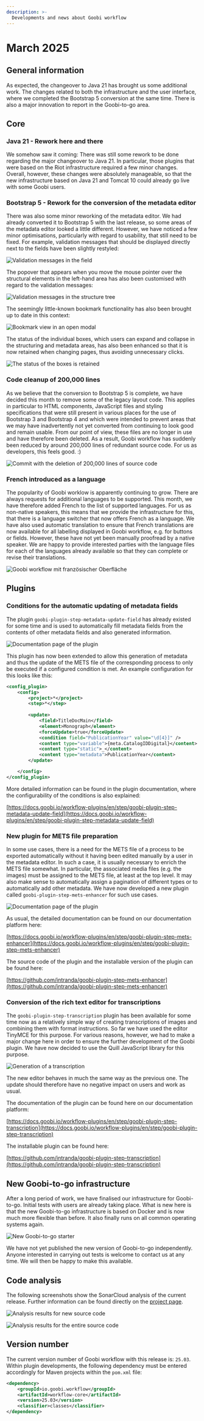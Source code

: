 ```yaml
---
description: >-
  Developments and news about Goobi workflow
---
```


# March 2025

## General information
As expected, the changeover to Java 21 has brought us some additional work. The changes related to both the infrastructure and the user interface, where we completed the Bootstrap 5 conversion at the same time. There is also a major innovation to report in the Goobi-to-go area.


## Core

### Java 21 - Rework here and there
We somehow saw it coming: There was still some rework to be done regarding the major changeover to Java 21. In particular, those plugins that were based on the Riot infrastructure required a few minor changes. Overall, however, these changes were absolutely manageable, so that the new infrastructure based on Java 21 and Tomcat 10 could already go live with some Goobi users.


### Bootstrap 5 - Rework for the conversion of the metadata editor
There was also some minor reworking of the metadata editor. We had already converted it to Bootstrap 5 with the last release, so some areas of the metadata editor looked a little different. However, we have noticed a few minor optimisations, particularly with regard to usability, that still need to be fixed. For example, validation messages that should be displayed directly next to the fields have been slightly restyled:

![Validation messages in the field](202503_validation_field_en.png)

The popover that appears when you move the mouse pointer over the structural elements in the left-hand area has also been customised with regard to the validation messages:

![Validation messages in the structure tree](202503_validation_tree_en.png)

The seemingly little-known bookmark functionality has also been brought up to date in this context:

![Bookmark view in an open modal](202503_bookmarks_en.png)

The status of the individual boxes, which users can expand and collapse in the structuring and metadata areas, has also been enhanced so that it is now retained when changing pages, thus avoiding unnecessary clicks.

![The status of the boxes is retained](202503_boxes_en.png) 


### Code cleanup of 200,000 lines
As we believe that the conversion to Bootstrap 5 is complete, we have decided this month to remove some of the legacy layout code. This applies in particular to HTML components, JavaScript files and styling specifications that were still present in various places for the use of Bootstrap 3 and Bootstrap 4 and which were intended to prevent areas that we may have inadvertently not yet converted from continuing to look good and remain usable. From our point of view, these files are no longer in use and have therefore been deleted. As a result, Goobi workflow has suddenly been reduced by around 200,000 lines of redundant source code. For us as developers, this feels good. :)

![Commit with the deletion of 200,000 lines of source code](202503_code_cleanup.png)


### French introduced as a language
The popularity of Goobi worklow is apparently continuing to grow. There are always requests for additional languages to be supported. This month, we have therefore added French to the list of supported languages. For us as non-native speakers, this means that we provide the infrastructure for this, that there is a language switcher that now offers French as a language. We have also used automatic translation to ensure that French translations are now available for all labelling displayed in Goobi workflow, e.g. for buttons or fields. However, these have not yet been manually proofread by a native speaker. We are happy to provide interested parties with the language files for each of the languages already available so that they can complete or revise their translations.

![Goobi workflow mit französischer Oberfläche](202503_french.png)


## Plugins

### Conditions for the automatic updating of metadata fields
The plugin `goobi-plugin-step-metadata-update-field` has already existed for some time and is used to automatically fill metadata fields from the contents of other metadata fields and also generated information. 

![Documentation page of the plugin](202503_update_field_en.png)

This plugin has now been extended to allow this generation of metadata and thus the update of the METS file of the corresponding process to only be executed if a configured condition is met. An example configuration for this looks like this:

```xml
<config_plugin>
    <config>
		<project>*</project>
		<step>*</step>
        
        <update>
			<field>TitleDocMain</field>
			<element>Monograph</element>
			<forceUpdate>true</forceUpdate>
            <condition field="PublicationYear" value="\d[4}]" />
    		<content type="variable">{meta.CatalogIDDigital}</content>
			<content type="static">_</content>
            <content type="metadata">PublicationYear</content>
		</update>

	</config>
</config_plugin>
```

More detailed information can be found in the plugin documentation, where the configurability of the conditions is also explained:

[https://docs.goobi.io/workflow-plugins/en/step/goobi-plugin-step-metadata-update-field](https://docs.goobi.io/workflow-plugins/en/step/goobi-plugin-step-metadata-update-field)


### New plugin for METS file preparation
In some use cases, there is a need for the METS file of a process to be exported automatically without it having been edited manually by a user in the metadata editor. In such a case, it is usually necessary to enrich the METS file somewhat. In particular, the associated media files (e.g. the images) must be assigned to the METS file, at least at the top level. It may also make sense to automatically assign a pagination of different types or to automatically add other metadata. We have now developed a new plugin called `goobi-plugin-step-mets-enhancer` for such use cases.

![Documentation page of the plugin](202503_mets_enhancer_en.png)

As usual, the detailed documentation can be found on our documentation platform here:

[https://docs.goobi.io/workflow-plugins/en/step/goobi-plugin-step-mets-enhancer](https://docs.goobi.io/workflow-plugins/en/step/goobi-plugin-step-mets-enhancer)

The source code of the plugin and the installable version of the plugin can be found here:

[https://github.com/intranda/goobi-plugin-step-mets-enhancer](https://github.com/intranda/goobi-plugin-step-mets-enhancer)


### Conversion of the rich text editor for transcriptions
The `goobi-plugin-step-transcription` plugin has been available for some time now as a relatively simple way of creating transcriptions of images and combining them with format instructions. So far we have used the editor TinyMCE for this purpose. For various reasons, however, we had to make a major change here in order to ensure the further development of the Goobi plugin. We have now decided to use the Quill JavaScript library for this purpose. 

![Generation of a transcription](202503_transcription_en.png)

The new editor behaves in much the same way as the previous one. The update should therefore have no negative impact on users and work as usual.

The documentation of the plugin can be found here on our documentation platform:

[https://docs.goobi.io/workflow-plugins/en/step/goobi-plugin-step-transcription](https://docs.goobi.io/workflow-plugins/en/step/goobi-plugin-step-transcription)

The installable plugin can be found here:  

[https://github.com/intranda/goobi-plugin-step-transcription](https://github.com/intranda/goobi-plugin-step-transcription)


## New Goobi-to-go infrastructure
After a long period of work, we have finalised our infrastructure for Goobi-to-go. Initial tests with users are already taking place. What is new here is that the new Goobi-to-go infrastructure is based on Docker and is now much more flexible than before. It also finally runs on all common operating systems again.

![New Goobi-to-go starter](202503_goobi_to_go.png)

We have not yet published the new version of Goobi-to-go independently. Anyone interested in carrying out tests is welcome to contact us at any time. We will then be happy to make this available.


## Code analysis
The following screenshots show the SonarCloud analysis of the current release. Further information can be found directly on the [project page](https://sonarcloud.io/organizations/intranda/projects).

![Analysis results for new source code](202503_sonar1.png)

![Analysis results for the entire source code](202503_sonar2.png)


## Version number
The current version number of Goobi workflow with this release is: `25.03`. Within plugin developments, the following dependency must be entered accordingly for Maven projects within the `pom.xml` file:

```xml
<dependency>
    <groupId>io.goobi.workflow</groupId>
    <artifactId>workflow-core</artifactId>
    <version>25.03</version>
    <classifier>classes</classifier>
</dependency>
```